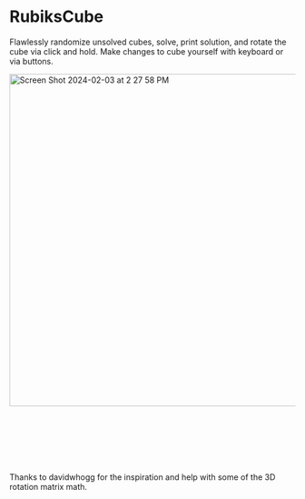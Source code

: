 # RubiksCube
Flawlessly randomize unsolved cubes, solve, print solution, and rotate the cube via click and hold. Make changes to cube yourself with keyboard or via buttons.
<br>

<img width="585" alt="Screen Shot 2024-02-03 at 2 27 58 PM" src="https://github.com/jhartfie/RubiksCube/assets/58610135/dfa5e2ef-73e8-41d0-8707-f27a288e2ddf">

<br>
<br>
<br>
<br>
<br>
<br>
<br>

Thanks to davidwhogg for the inspiration and help with some of the 3D rotation matrix math.
